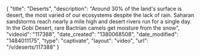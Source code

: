 {
    "title": "Deserts",
    "description": "Around 30% of the land's surface is desert, the most varied of our ecosystems despite the lack of rain. Saharan sandstorms reach nearly a mile high and desert rivers run for a single day. In the Gobi Desert, rare Bactrian camels get moisture from the snow",
    "videoid": "117388",
    "date_created": "1380068508",
    "date_modified": "1484011175",
    "type": "captivate",
    "layout": "video",
    "url": "\/v\/deserts\/117388"
}